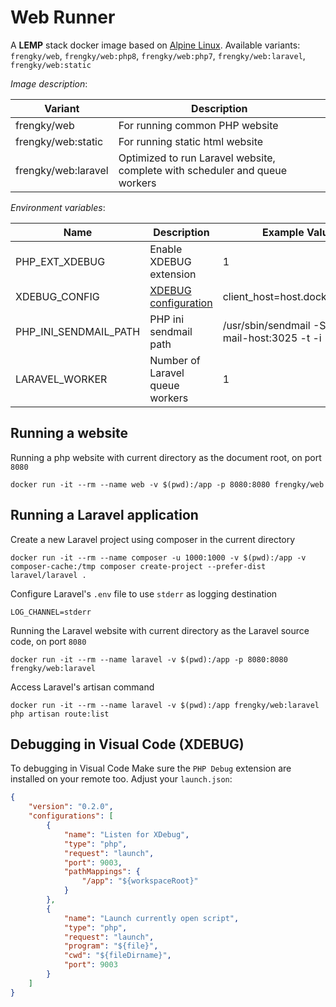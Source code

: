 # Web Runner

A **LEMP** stack docker image based on [Alpine Linux](https://alpinelinux.org/).
Available variants: `frengky/web`, `frengky/web:php8`, `frengky/web:php7`, `frengky/web:laravel`, `frengky/web:static`

*Image description*:

| Variant  | Description |
|---|---|
| frengky/web | For running common PHP website |
| frengky/web:static | For running static html website |
| frengky/web:laravel | Optimized to run Laravel website, complete with scheduler and queue workers |

*Environment variables*:

| Name | Description | Example Value |
|------|-------------|---------------|
| PHP_EXT_XDEBUG | Enable XDEBUG extension | 1 |
| XDEBUG_CONFIG | [XDEBUG configuration](https://xdebug.org/docs/all_settings) | client_host=host.docker.internal |
| PHP_INI_SENDMAIL_PATH | PHP ini sendmail path | /usr/sbin/sendmail -S your-mail-host:3025 -t -i |
| LARAVEL_WORKER | Number of Laravel queue workers | 1 |

## Running a website
Running a php website with current directory as the document root, on port `8080`
```
docker run -it --rm --name web -v $(pwd):/app -p 8080:8080 frengky/web
```

## Running a Laravel application
Create a new Laravel project using composer in the current directory
```
docker run -it --rm --name composer -u 1000:1000 -v $(pwd):/app -v composer-cache:/tmp composer create-project --prefer-dist laravel/laravel .
```
Configure Laravel's `.env` file to use `stderr` as logging destination
```
LOG_CHANNEL=stderr
```
Running the Laravel website with current directory as the Laravel source code, on port `8080`
```
docker run -it --rm --name laravel -v $(pwd):/app -p 8080:8080 frengky/web:laravel
```
Access Laravel's artisan command
```
docker run -it --rm --name laravel -v $(pwd):/app frengky/web:laravel php artisan route:list
```

## Debugging in Visual Code (XDEBUG)

To debugging in Visual Code Make sure the `PHP Debug` extension are installed on your remote too.
Adjust your `launch.json`:

```json
{
    "version": "0.2.0",
    "configurations": [
        {
            "name": "Listen for XDebug",
            "type": "php",
            "request": "launch",
            "port": 9003,
            "pathMappings": {
                "/app": "${workspaceRoot}"
            }
        },
        {
            "name": "Launch currently open script",
            "type": "php",
            "request": "launch",
            "program": "${file}",
            "cwd": "${fileDirname}",
            "port": 9003
        }
    ]
}
```
